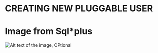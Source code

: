 # CREATING NEW PLUGGABLE USER
# Image from Sql*plus
![Alt text of the image, OPtional](assets/images/SHOWPATHOFPDBs.png)
